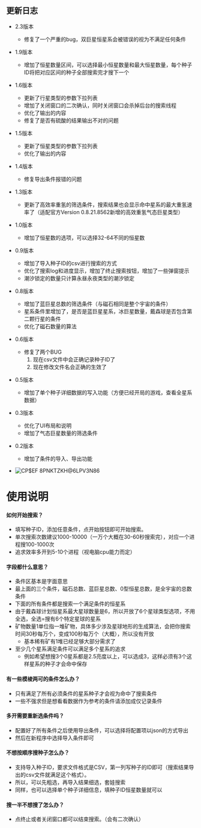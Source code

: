 ## 更新日志
- 2.3版本
  - 修复了一个严重的bug，双巨星恒星系会被错误的视为不满足任何条件
- 1.9版本
  - 增加了恒星数量区间，可以选择最小恒星数量和最大恒星数量，每个种子ID将把对应区间的种子全部搜索完才搜下一个
- 1.6版本
  - 更新了行星类型的参数下拉列表
  - 增加了关闭窗口的二次确认，同时关闭窗口会杀掉后台的搜索线程
  - 优化了输出的内容
  - 修复了是否有硫酸的结果输出不对的问题
- 1.5版本
  - 更新了恒星类型的参数下拉列表
  - 优化了输出的内容
- 1.4版本
  - 修复导出条件报错的问题
- 1.3版本
  - 更新了高效率重氢的筛选条件，搜索结果也会显示命中星系的最大重氢速率了（适配官方Version 0.8.21.8562新增的高效重氢气态巨星类型）
    
- 1.0版本
  - 增加了恒星数的选项，可以选择32-64不同的恒星数
- 0.9版本
  - 增加了导入种子ID的csv进行搜索的方式
  - 优化了搜索log和进度显示，增加了终止搜索按钮，增加了一些弹窗提示
  - 潮汐锁定的数量只计算永昼永夜类型的潮汐锁定
- 0.8版本
  - 增加了蓝巨星总数的筛选条件（与磁石相同是整个宇宙的条件）
  - 星系条件里增加了，是否是蓝巨星星系，冰巨星数量，戴森球是否包含第二颗行星的条件
  - 优化了磁石数量的算法
- 0.6版本
  - 修复了两个BUG
     1. 现在csv文件中会正确记录种子ID了
     2. 现在修改文件名会正确的生效了 
- 0.5版本
  - 增加了单个种子详细数据的写入功能（方便已经开局的游戏，查看全星系数据）
  
- 0.3版本
  - 优化了UI布局和说明
  - 增加了气态巨星数量的筛选条件

- 0.2版本
  - 增加了条件的导入、导出功能



- ![CP$EF 8PNKTZKH@6LPV3N86](https://user-images.githubusercontent.com/34654211/134377457-afd77049-fa29-490e-824d-40e85af3326c.png)

# 使用说明

#### 如何开始搜索？
- 填写种子ID，添加任意条件，点开始按钮即可开始搜索。
- 单次搜索次数建议1000-10000（一万个大概在30-60秒搜索完），对应一个进程搜100-1000次
- 追求效率多开到5-10个进程（视电脑cpu能力而定）


#### 字段都什么意思？
- 条件区基本是字面意思
- 最上面的三个条件，磁石总数、蓝巨星总数、0型恒星总数，是全宇宙的总数条件
- 下面的所有条件都是搜索一个满足条件的恒星系
- 由于戴森球计划恒星系最大星球数量是6，所以开放了6个星球类型选项，不用全选，全选=搜有6个特定星球的星系
- 矿物数量1单位指一堆矿物，具体多少涉及星球地形的生成算法，会把你搜索时间30秒每万个，变成100秒每万个（大概），所以没有开放
   - 基本稀有矿有1堆已经足够大部分需求了
- 至少几个星系满足条件可以满足多个星系的追求
   - 例如希望想搜3个0星系都是2.5亮度以上，可以选成3，这样必须有3个这样星系的种子才会命中保存

#### 有一些模棱两可的条件怎么办？
- 只有满足了所有必须条件的星系种子才会视为命中了搜索条件
- 一些不强求但是想看看数据作为参考的条件请添加成仅记录条件


#### 多开需要重新选条件吗？
- 配置好了所有条件之后使用导出条件，可以选择将配置项以json的方式导出
- 然后在新程序中选择导入条件即可


#### 不想按顺序搜种子怎么办？
- 支持导入种子ID，要求文件格式是CSV，第一列写种子的ID即可（搜索结果导出的csv文件就满足这个格式）。
- 所以，可以先粗选，再导入结果细选，套娃搜索
- 同样，也可以选择单个种子详细信息，填种子ID恒星数量就可以

#### 搜一半不想搜了怎么办？
- 点终止或者关闭窗口都可以结束搜索。（会有二次确认）


